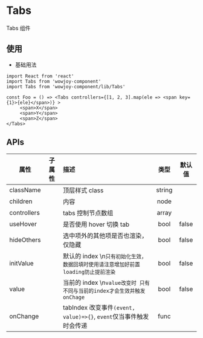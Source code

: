 # Tabs

Tabs 组件

## 使用

- 基础用法

```
import React from 'react'
import Tabs from 'wowjoy-component'
import Tabs from 'wowjoy-component/lib/Tabs'

const Foo = () => <Tabs controllers={[1, 2, 3].map(ele => <span key={1}>{ele}</span>)} >
     <span>X</span>
     <span>Y</span>
     <span>Z</span>
</Tabs>
```

## APIs

| 属性         | 子属性 | 描述                                                                               |  类型  | 默认值 |
| ------------ | ------ | :--------------------------------------------------------------------------------- | :----: | :----: |
| className    |        | 顶层样式 class                                                                     | string |        |
| children     |        | 内容                                                                               |  node  |        |
| controllers  |        | tabs 控制节点数组                                                                  | array  |        |
| useHover     |        | 是否使用 hover 切换 tab                                                            |  bool  | false  |
| hideOthers   |        | 选中项外的其他项是否也渲染，仅隐藏                                                 |  bool  | false  |
| initValue |        | 默认的 index \n`只有初始化生效，数据回填时使用请注意增加好前置loading防止提前渲染` |  bool  | false  |
| value        |        | 当前的 index \n`value改变时 只有不同与当前的index才会生效并触发onChage`            |  bool  | false  |
| onChange     |        | tabIndex 改变事件`(event, value)=>{}`, `event`仅当事件触发时会传递                 |  func  |        |
